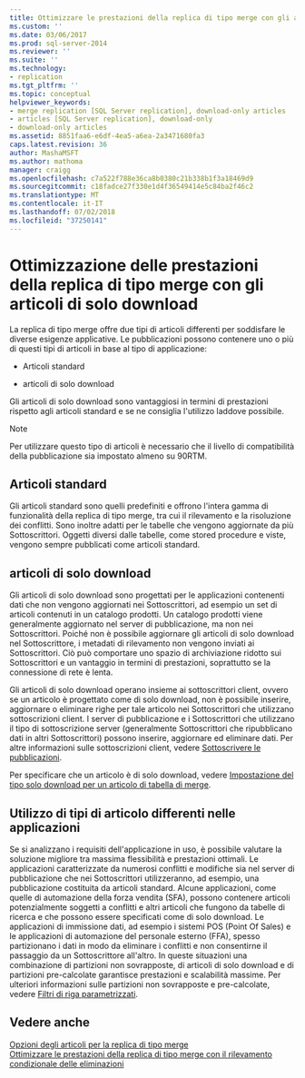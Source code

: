 ```yaml
---
title: Ottimizzare le prestazioni della replica di tipo merge con gli articoli di solo download | Microsoft Docs
ms.custom: ''
ms.date: 03/06/2017
ms.prod: sql-server-2014
ms.reviewer: ''
ms.suite: ''
ms.technology:
- replication
ms.tgt_pltfrm: ''
ms.topic: conceptual
helpviewer_keywords:
- merge replication [SQL Server replication], download-only articles
- articles [SQL Server replication], download-only
- download-only articles
ms.assetid: 8851faa6-e6df-4ea5-a6ea-2a3471680fa3
caps.latest.revision: 36
author: MashaMSFT
ms.author: mathoma
manager: craigg
ms.openlocfilehash: c7a522f788e36ca8b0380c21b338b1f3a18469d9
ms.sourcegitcommit: c18fadce27f330e1d4f36549414e5c84ba2f46c2
ms.translationtype: MT
ms.contentlocale: it-IT
ms.lasthandoff: 07/02/2018
ms.locfileid: "37250141"
---
```

# <a name="optimize-merge-replication-performance-with-download-only-articles"></a>Ottimizzazione delle prestazioni della replica di tipo merge con gli articoli di solo download
  La replica di tipo merge offre due tipi di articoli differenti per soddisfare le diverse esigenze applicative. Le pubblicazioni possono contenere uno o più di questi tipi di articoli in base al tipo di applicazione:  
  
-   Articoli standard  
  
-   articoli di solo download  
  
 Gli articoli di solo download sono vantaggiosi in termini di prestazioni rispetto agli articoli standard e se ne consiglia l'utilizzo laddove possibile.  
  
> [!NOTE]  
>  Per utilizzare questo tipo di articoli è necessario che il livello di compatibilità della pubblicazione sia impostato almeno su 90RTM.  
  
## <a name="standard-articles"></a>Articoli standard  
 Gli articoli standard sono quelli predefiniti e offrono l'intera gamma di funzionalità della replica di tipo merge, tra cui il rilevamento e la risoluzione dei conflitti. Sono inoltre adatti per le tabelle che vengono aggiornate da più Sottoscrittori. Oggetti diversi dalle tabelle, come stored procedure e viste, vengono sempre pubblicati come articoli standard.  
  
## <a name="download-only-articles"></a>articoli di solo download  
 Gli articoli di solo download sono progettati per le applicazioni contenenti dati che non vengono aggiornati nei Sottoscrittori, ad esempio un set di articoli contenuti in un catalogo prodotti. Un catalogo prodotti viene generalmente aggiornato nel server di pubblicazione, ma non nei Sottoscrittori. Poiché non è possibile aggiornare gli articoli di solo download nel Sottoscrittore, i metadati di rilevamento non vengono inviati ai Sottoscrittori. Ciò può comportare uno spazio di archiviazione ridotto sui Sottoscrittori e un vantaggio in termini di prestazioni, soprattutto se la connessione di rete è lenta.  
  
 Gli articoli di solo download operano insieme ai sottoscrittori client, ovvero se un articolo è progettato come di solo download, non è possibile inserire, aggiornare o eliminare righe per tale articolo nei Sottoscrittori che utilizzano sottoscrizioni client. I server di pubblicazione e i Sottoscrittori che utilizzano il tipo di sottoscrizione server (generalmente Sottoscrittori che ripubblicano dati in altri Sottoscrittori) possono inserire, aggiornare ed eliminare dati. Per altre informazioni sulle sottoscrizioni client, vedere [Sottoscrivere le pubblicazioni](../subscribe-to-publications.md).  
  
 Per specificare che un articolo è di solo download, vedere [Impostazione del tipo solo download per un articolo di tabella di merge](../publish/specify-that-a-merge-table-article-is-download-only.md).  
  
## <a name="using-different-article-types-in-your-applications"></a>Utilizzo di tipi di articolo differenti nelle applicazioni  
 Se si analizzano i requisiti dell'applicazione in uso, è possibile valutare la soluzione migliore tra massima flessibilità e prestazioni ottimali. Le applicazioni caratterizzate da numerosi conflitti e modifiche sia nel server di pubblicazione che nei Sottoscrittori utilizzeranno, ad esempio, una pubblicazione costituita da articoli standard. Alcune applicazioni, come quelle di automazione della forza vendita (SFA), possono contenere articoli potenzialmente soggetti a conflitti e altri articoli che fungono da tabelle di ricerca e che possono essere specificati come di solo download. Le applicazioni di immissione dati, ad esempio i sistemi POS (Point Of Sales) e le applicazioni di automazione del personale esterno (FFA), spesso partizionano i dati in modo da eliminare i conflitti e non consentirne il passaggio da un Sottoscrittore all'altro. In queste situazioni una combinazione di partizioni non sovrapposte, di articoli di solo download e di partizioni pre-calcolate garantisce prestazioni e scalabilità massime. Per ulteriori informazioni sulle partizioni non sovrapposte e pre-calcolate, vedere [Filtri di riga parametrizzati](parameterized-filters-parameterized-row-filters.md).  
  
## <a name="see-also"></a>Vedere anche  
 [Opzioni degli articoli per la replica di tipo merge](article-options-for-merge-replication.md)   
 [Ottimizzare le prestazioni della replica di tipo merge con il rilevamento condizionale delle eliminazioni](optimize-merge-replication-performance-with-conditional-delete-tracking.md)  
  
  
